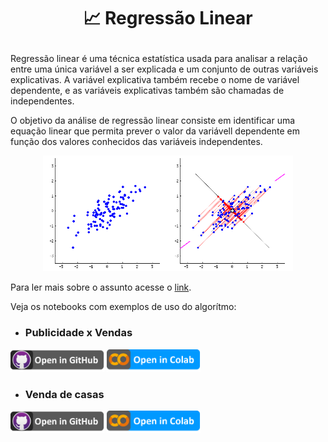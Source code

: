 # <p align='center'>📈 Regressão Linear</p>

Regressão linear é uma técnica estatística usada para analisar a relação entre uma única variável a ser explicada e um conjunto de outras variáveis explicativas.
A variável explicativa também recebe o nome de variável dependente, e as variáveis explicativas também são chamadas de independentes.

O objetivo da análise de regressão linear consiste em identificar uma equação linear que permita prever o valor da variávell dependente em função dos valores conhecidos das variáveis independentes.

<p align='center'>
  <img width=400 src='https://raw.githubusercontent.com/JenniferDominique/machine-learning/main/img/Linear%20Regression.gif'>
</p>

Para ler mais sobre o assunto acesse o [link](https://comoinvestir.thecap.com.br/regressao-linear/).

Veja os notebooks com exemplos de uso do algorítmo:

* ### Publicidade x Vendas

[<img title="Open in Github" width=150 src="https://raw.githubusercontent.com/JenniferDominique/machine-learning/main/img/Button-Open_in_GitHub.png">](https://github.com/JenniferDominique/machine-learning/blob/main/linear%20regression/publicidade_x_vendas.ipynb)
[<img title="Open in Colab" width=150 src="https://raw.githubusercontent.com/JenniferDominique/machine-learning/main/img/Button-Open_in_Colab.png">](https://colab.research.google.com/drive/14nP-foynZD-oDIJ-NZYxi5euRaIw7DFV?usp=sharing)

* ### Venda de casas

[<img title="Open in Github" width=150 src="https://raw.githubusercontent.com/JenniferDominique/machine-learning/main/img/Button-Open_in_GitHub.png">](https://github.com/JenniferDominique/machine-learning/blob/main/linear%20regression/house.ipynb)
[<img title="Open in Colab" width=150 src="https://raw.githubusercontent.com/JenniferDominique/machine-learning/main/img/Button-Open_in_Colab.png">](https://colab.research.google.com/drive/14ymqJ2V5YXFGMjtu86vVBdhGweydYDwM?usp=sharing)
